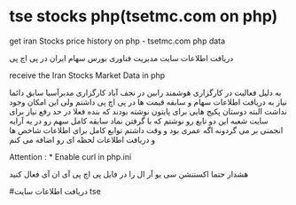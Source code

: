 # tse stocks php(tsetmc.com on php)

get iran Stocks price history on php - tsetmc.com php data

دریافت اطلاعات سایت مدیریت فناوری بورس سهام ایران در پی اچ پی

receive the Iran Stocks Market Data in php

به دلیل فعالیت در کارگزاری هوشمند رابین در نجف آباد کارگزاری مدبرآسیا سابق دائما نیاز به دریافت اطلاعات سهام و سابقه قیمت ها در پی اچ پی  داشتم 
ولی این امکان وجود نداشت البته دوستان پکیج هایی برای پایتون نوشته بودند  که بنده فعلا در حد رفع نیاز برای سایت شعبه این دو تابع رو نوشتم
که با گرفتن نماد سابقه کامل سهم رو در یه آرایه انجمنی بر می گردونه اگه عمری بود و وقت داشتم توابع کامل برای اطلاعات شاخص ها و دریافت اطلاعات لحظه ای رو 
اضافه می کنم

Attention : * Enable curl in php.ini


هشدار حتما اکستنشن سی یو آر ال را در فایل پی اچ پی آی ان آی فعال  کنید

#دریافت اطلاعات سایت tse
